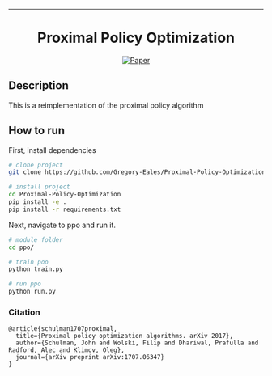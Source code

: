    ---   
<div align="center">    
 
# Proximal Policy Optimization    

[![Paper](http://img.shields.io/badge/paper-arxiv.1001.2234-B31B1B.svg)](https://arxiv.org/abs/1707.06347)


</div>
 
## Description   
This is a reimplementation of the proximal policy algorithm 

## How to run   
First, install dependencies   
```bash
# clone project   
git clone https://github.com/Gregory-Eales/Proximal-Policy-Optimization 

# install project   
cd Proximal-Policy-Optimization
pip install -e .   
pip install -r requirements.txt
 ```   
 Next, navigate to ppo and run it.   
 ```bash
# module folder
cd ppo/    

# train poo 
python train.py    

# run ppo   
python run.py    
``` 

### Citation   
```
@article{schulman1707proximal,
  title={Proximal policy optimization algorithms. arXiv 2017},
  author={Schulman, John and Wolski, Filip and Dhariwal, Prafulla and Radford, Alec and Klimov, Oleg},
  journal={arXiv preprint arXiv:1707.06347}
}
```   
